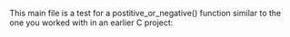 This main file is a test for a postitive_or_negative() function similar to the one you worked with in an earlier C project:
